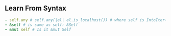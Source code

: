 ## Learn From Syntax
```yaml
- self.any # self.any(|el| el.is_localhost()) # where self is IntoIter<Something>
- &self # is same as self: &Self
- &mut self # Is it &mut Self
```
